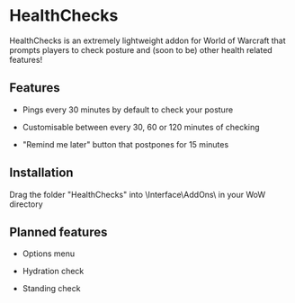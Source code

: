 # HealthChecks
HealthChecks is an extremely lightweight addon for World of Warcraft that prompts players to check posture and (soon to be) other health related features!

## Features
- Pings every 30 minutes by default to check your posture 

- Customisable between every 30, 60 or 120 minutes of checking

- "Remind me later" button that postpones for 15 minutes

## Installation
Drag the folder "HealthChecks" into \Interface\AddOns\ in your WoW directory

## Planned features
- Options menu

- Hydration check

- Standing check
